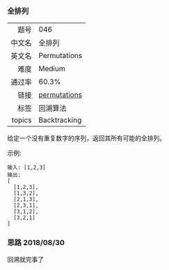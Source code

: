 ### 全排列
|	|	|
|---:|:---|
|题号|046|
|中文名|全排列|
|英文名|Permutations|
|难度|Medium|
|通过率|60.3%|
|链接|[permutations](https://leetcode-cn.com/problems/permutations/description/)
|标签|回溯算法|
|topics|Backtracking|


给定一个没有重复数字的序列，返回其所有可能的全排列。

示例:

```
输入: [1,2,3]
输出:
[
  [1,2,3],
  [1,3,2],
  [2,1,3],
  [2,3,1],
  [3,1,2],
  [3,2,1]
]
```



### 思路 2018/08/30
回溯就完事了